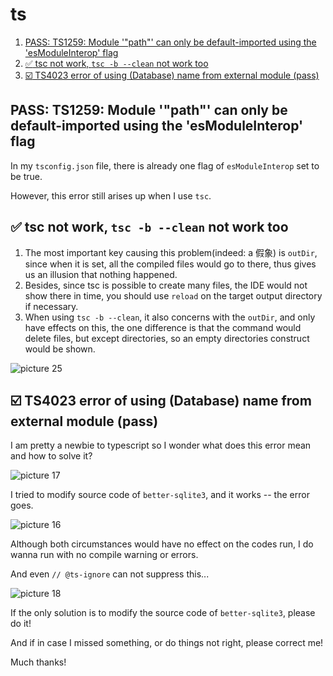 # ts

1. [PASS: TS1259: Module '"path"' can only be default-imported using the 'esModuleInterop' flag](#pass-ts1259-module-path-can-only-be-default-imported-using-the-esmoduleinterop-flag)
2. [:white_check_mark: tsc not work, `tsc -b --clean` not work too](#white_check_mark-tsc-not-work-tsc--b---clean-not-work-too)
3. [:ballot_box_with_check: TS4023 error of using (Database) name from external module (pass)](#ballot_box_with_check-ts4023-error-of-using-database-name-from-external-module-pass)

## PASS: TS1259: Module '"path"' can only be default-imported using the 'esModuleInterop' flag

In my `tsconfig.json` file, there is already one flag of `esModuleInterop` set to be true.

However, this error still arises up when I use `tsc`.

## :white_check_mark: tsc not work, `tsc -b --clean` not work too

1. The most important key causing this problem(indeed: a 假象) is `outDir`, since when it is set, all the compiled files would go to there, thus gives us an illusion that nothing happened.
2. Besides, since tsc is possible to create many files, the IDE would not show there in time, you should use `reload` on the target output directory if necessary.
3. When using `tsc -b --clean`, it also concerns with the `outDir`, and only have effects on this, the one difference is that the command would delete files, but except directories, so an empty directories construct would be shown.

<img alt="picture 25" src="https://mark-vue-oss.oss-cn-hangzhou.aliyuncs.com/ts-bugfix-1641579809565-05b4464e9e325b2a85557b5ad13fa2b166bdb35e42ed2e330fc900483c6e9460.png" />  

## :ballot_box_with_check: TS4023 error of using (Database) name from external module (pass)

I am pretty a newbie to typescript so I wonder what does this error mean and how to solve it?

<img alt="picture 17" src="https://mark-vue-oss.oss-cn-hangzhou.aliyuncs.com/ts-bugfix-1641465035835-ca290e02026061fda09c879469ce6d1e7f3a7b42d4b37b6e8c0883d3c484d86e.png" />  

I tried to modify source code of `better-sqlite3`, and it works -- the error goes.

<img alt="picture 16" src="https://mark-vue-oss.oss-cn-hangzhou.aliyuncs.com/ts-bugfix-1641464990672-b9e739cda8ce989d517d66f04d2b6b0a6ce30646a375744b314abc4a2e9f68a4.png" />  

Although both circumstances would have no effect on the codes run, I do wanna run with no compile warning or errors.

And even `// @ts-ignore` can not suppress this...

<img alt="picture 18" src="https://mark-vue-oss.oss-cn-hangzhou.aliyuncs.com/ts-bugfix-1641465253076-8c4c68e090e10b3ab58a8276efa6304e81a5c4da7d5314ba1121680f84cbd81d.png" />  

If the only solution is to modify the source code of `better-sqlite3`, please do it!

And if in case I missed something, or do things not right, please correct me!

Much thanks!
